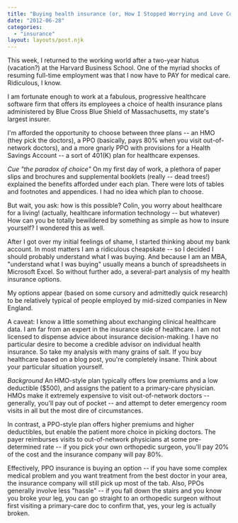 ```yaml
---
title: "Buying health insurance (or, How I Stopped Worrying and Love Consumer-Driven Health Care)"
date: "2012-06-28"
categories: 
  - "insurance"
layout: layouts/post.njk
---
```


This week, I returned to the working world after a two-year hiatus (vacation?) at the Harvard Business School. One of the myriad shocks of resuming full-time employment was that I now have to PAY for medical care. Ridiculous, I know.

I am fortunate enough to work at a fabulous, progressive healthcare software firm that offers its employees a choice of health insurance plans administered by Blue Cross Blue Shield of Massachusetts, my state's largest insurer.

I'm afforded the opportunity to choose between three plans -- an HMO (they pick the doctors), a PPO (basically, pays 80% when you visit out-of-network doctors), and a more gnarly PPO with provisions for a Health Savings Account -- a sort of 401(K) plan for healthcare expenses.

_Cue "the paradox of choice"_ On my first day of work, a plethora of paper slips and brochures and supplemental booklets (really -- dead trees!) explained the benefits afforded under each plan. There were lots of tables and footnotes and appendices. I had no idea which plan to choose.

But wait, you ask: how is this possible? Colin, you worry about healthcare for a living! (actually, healthcare information technology -- but whatever) How can you be totally bewildered by something as simple as how to insure yourself? I wondered this as well.

After I got over my initial feelings of shame, I started thinking about my bank account. In most matters I am a ridiculous cheapskate -- so I decided I should probably understand what I was buying. And because I am an MBA, "understand what I was buying" usually means a bunch of spreadsheets in Microsoft Excel. So without further ado, a several-part analysis of my health insurance options.

My options appear (based on some cursory and admittedly quick research) to be relatively typical of people employed by mid-sized companies in New England.

A caveat: I know a little something about exchanging clinical healthcare data. I am far from an expert in the insurance side of healthcare. I am not licensed to dispense advice about insurance decision-making. I have no particular desire to become a credible advisor on individual health insurance. So take my analysis with many grains of salt. If you buy healthcare based on a blog post, you're completely insane. Think about your particular situation yourself.

_Background_ An HMO-style plan typically offers low premiums and a low deductible ($500), and assigns the patient to a primary-care physician. HMOs make it extremely expensive to visit out-of-network doctors -- generally, you'll pay out of pocket -- and attempt to deter emergency room visits in all but the most dire of circumstances.

In contrast, a PPO-style plan offers higher premiums and higher deductibles, but enable the patient more choice in picking doctors. The payer reimburses visits to out-of-network physicians at some pre-determined rate -- if you pick your own orthopedic surgeon, you'll pay 20% of the cost and the insurance company will pay 80%.

Effectively, PPO insurance is buying an option -- if you have some complex medical problem and you want treatment from the best doctor in your area, the insurance company will still pick up most of the tab. Also, PPOs generally involve less "hassle" -- if you fall down the stairs and you know you broke your leg, you can go straight to an orthopedic surgeon without first visiting a primary-care doc to confirm that, yes, your leg is actually broken.
